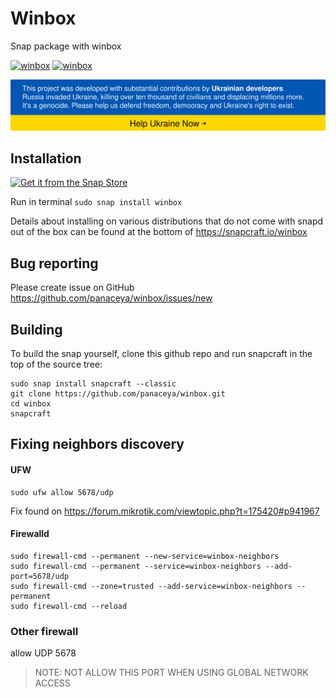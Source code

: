 Winbox
======

Snap package with winbox

[![winbox](https://snapcraft.io/winbox/badge.svg)](https://snapcraft.io/winbox) [![winbox](https://snapcraft.io/winbox/trending.svg?name=0)](https://snapcraft.io/winbox)

[![SWUbanner](https://raw.githubusercontent.com/vshymanskyy/StandWithUkraine/main/banner-direct.svg)](https://github.com/vshymanskyy/StandWithUkraine/blob/main/docs/README.md)

Installation
------------

[![Get it from the Snap Store](https://snapcraft.io/static/images/badges/en/snap-store-black.svg)](https://snapcraft.io/winbox)

Run in terminal `sudo snap install winbox`

Details about installing on various distributions that do not come with snapd out of the box can be found at the bottom of https://snapcraft.io/winbox

Bug reporting
-------------

Please create issue on GitHub https://github.com/panaceya/winbox/issues/new

Building
--------

To build the snap yourself, clone this github repo and run snapcraft in the top of the source tree:

```
sudo snap install snapcraft --classic
git clone https://github.com/panaceya/winbox.git
cd winbox
snapcraft
```


Fixing neighbors discovery 
------------------------------

#### UFW
```
sudo ufw allow 5678/udp
```
Fix found on https://forum.mikrotik.com/viewtopic.php?t=175420#p941967

#### Firewalld
```
sudo firewall-cmd --permanent --new-service=winbox-neighbors
sudo firewall-cmd --permanent --service=winbox-neighbors --add-port=5678/udp
sudo firewall-cmd --zone=trusted --add-service=winbox-neighbors --permanent 
sudo firewall-cmd --reload
```

### Other firewall
allow UDP 5678
> NOTE: NOT ALLOW THIS PORT WHEN USING GLOBAL NETWORK ACCESS

